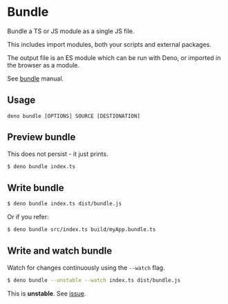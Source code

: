 # Bundle

Bundle a TS or JS module as a single JS file.

This includes import modules, both your scripts and external packages.

The output file is an ES module which can be run with Deno, or imported in the browser as a module.

See [bundle](https://deno.land/manual/tools/bundler) manual.


## Usage

```
deno bundle [OPTIONS] SOURCE [DESTIONATION]
```


## Preview bundle

This does not persist - it just prints.

```sh
$ deno bundle index.ts
```


## Write bundle

```sh
$ deno bundle index.ts dist/bundle.js
```

Or if you refer:

```sh
$ deno bundle src/index.ts build/myApp.bundle.ts
```


## Write and watch bundle

Watch for changes continuously using the `--watch` flag.

```sh
$ deno bundle --unstable --watch index.ts dist/bundle.js
```

This is **unstable**. See [issue](https://github.com/denoland/deno/issues/2401#issuecomment-744563503).
